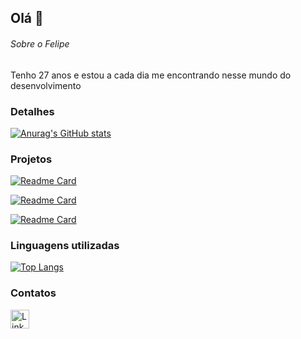 ## Olá 👋


###### Sobre o Felipe
Tenho 27 anos e estou a cada dia me encontrando nesse mundo do desenvolvimento

### Detalhes

[![Anurag's GitHub stats](https://github-readme-stats.vercel.app/api?username=MarioFelipe14&show_icons=true&theme=dark)](https://github.com/anuraghazra/github-readme-stats)

### Projetos

[![Readme Card](https://github-readme-stats.vercel.app/api/pin/?username=MarioFelipe14&repo=efood&theme=dark)](https://github.com/anuraghazra/github-readme-stats)

[![Readme Card](https://github-readme-stats.vercel.app/api/pin/?username=MarioFelipe14&repo=e-mail-react-&theme=dark)](https://github.com/anuraghazra/github-readme-stats)

[![Readme Card](https://github-readme-stats.vercel.app/api/pin/?username=MarioFelipe14&repo=ebac_sports&theme=dark)](https://github.com/anuraghazra/github-readme-stats)


### Linguagens utilizadas

[![Top Langs](https://github-readme-stats.vercel.app/api/top-langs/?username=MarioFelipe14&layout=compact)](https://github.com/anuraghazra/github-readme-stats)

### Contatos

[<img src='https://img.shields.io/badge/LinkedIn-0077B5?style=for-the-badge&logo=linkedin&logoColor=white' alt='Linkedin' height='30'>](https://www.linkedin.com/in/felipe-barbosa-frontend/)
